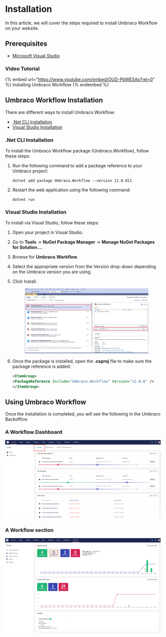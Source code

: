 # Installation

In this article, we will cover the steps required to install Umbraco Workflow on your website.

## Prerequisites

* [Microsoft Visual Studio](https://visualstudio.microsoft.com/)

### Video Tutorial

{% embed url="https://www.youtube.com/embed/OUD-PbWESAs?rel=0" %}
Installing Umbraco Workflow
{% endembed %}

## Umbraco Workflow Installation

There are different ways to install Umbraco Workflow:

* [.Net CLI Installation](installing-workflow.md#net-cli-installation)
* [Visual Studio Installation](installing-workflow.md#visual-studio-installation)

### .Net CLI Installation

To install the Umbraco Workflow package (Umbraco.Workflow), follow these steps:

1. Run the following command to add a package reference to your Umbraco project:

    ```
    dotnet add package Umbraco.Workflow --version 11.0.011
    ```
2. Restart the web application using the following command:

    ```
    dotnet run
    ```

### Visual Studio Installation

To install via Visual Studio, follow these steps:

1. Open your project in Visual Studio.
2. Go to **Tools** -> **NuGet Package Manager** -> **Manage NuGet Packages for Solution...**.
3. Browse for **Umbraco.Workflow**.
4. Select the appropriate version from the Version drop-down depending on the Umbraco version you are using.
5. Click Install.

    <figure><img src="../umbraco-workflow/images/VS_Installation.png" alt=""><figcaption></figcaption></figure>
6. Once the package is installed, open the **.csproj** file to make sure the package reference is added:

    ```xml
    <ItemGroup>
    <PackageReference Include="Umbraco.Workflow" Version="11.0.0" />
    </ItemGroup>
    ```

## Using Umbraco Workflow

Once the installation is completed, you will see the following in the Umbraco Backoffice:

### A Workflow Dashboard

![Workflow dashboard](../umbraco-workflow/images/WorkflowDashboard-ContentSection.png)

### A Workflow section

![Workflow section](../umbraco-workflow/images/workflow-section.png)
